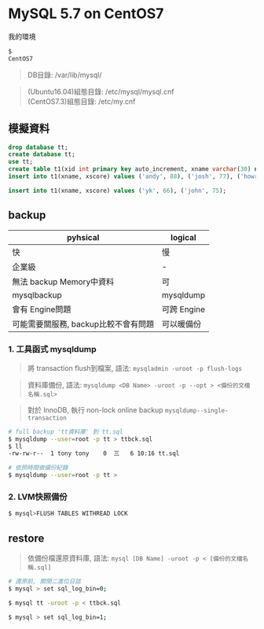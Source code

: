 # MySQL 5.7 on CentOS7

我的環境
```sh
$ 
CentOS7
```

> DB目錄: /var/lib/mysql/

> (Ubuntu16.04)組態目錄: /etc/mysql/mysql.cnf<br>
> (CentOS7.3)組態目錄: /etc/my.cnf

## 模擬資料
```sql
drop database tt;
create database tt;
use tt;
create table t1(xid int primary key auto_increment, xname varchar(30) not null, xscore int default 0);
insert into t1(xname, xscore) values ('andy', 88), ('josh', 77), ('howr', 90), ('tony', 99);

insert into t1(xname, xscore) values ('yk', 66), ('john', 75);
```
## backup

pyhsical | logical
-------- | --------
快 | 慢
企業級 | -
無法 backup Memory中資料 | 可
mysqlbackup | mysqldump
會有 Engine問題 | 可跨 Engine
可能需要關服務, backup比較不會有問題 | 可以暖備份

### 1. 工具函式 mysqldump
> 將 transaction flush到檔案, 語法: `mysqladmin -uroot -p flush-logs` 

> 資料庫備份, 語法: `mysqldump <DB Name> -uroot -p --opt > <備份的文檔名稱.sql>`

> 對於 InnoDB, 執行 non-lock online backup `mysqldump--single-transaction`
```sh
# full backup 'tt資料庫' 到 tt.sql
$ mysqldump --user=root -p tt > ttbck.sql
$ ll
-rw-rw-r--  1 tony tony    0  三   6 10:16 tt.sql

# 依照時間做備份紀錄
$ mysqldump --user=root -p tt > 
```

### 2. LVM快照備份
```sh
$ mysql>FLUSH TABLES WITHREAD LOCK


```


## restore
> 依備份檔還原資料庫, 語法: `mysql [DB Name] -uroot -p < [備份的文檔名稱.sql]`
```sh
# 還原前, 關閉二進位日誌
$ mysql > set sql_log_bin=0;

$ mysql tt -uroot -p < ttbck.sql

$ mysql > set sql_log_bin=1;
```


